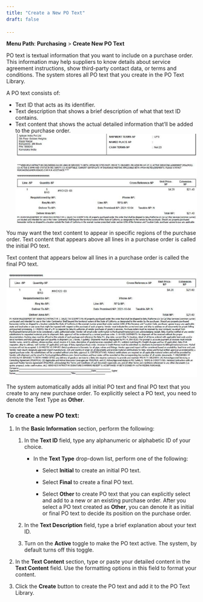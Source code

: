 ```yaml
---
title: "Create a New PO Text"
draft: false

---
```


**Menu Path**: **Purchasing** > **Create New PO Text**

PO text is textual information that you want to include on a purchase order. This information may help suppliers to know details about service agreement instructions, show third-party contact data, or terms and conditions. The system stores all PO text that you create in the PO Text Library.

A PO text consists of:

-   Text ID that acts as its identifier.
-   Text description that shows a brief description of what that text ID contains.
-   Text content that shows the actual detailed information that’ll be added to the purchase order.
    ![](../assets/purchasing/Picture16.png)

You may want the text content to appear in specific regions of the purchase order. Text content that appears above all lines in a purchase order is called the initial PO text.

Text content that appears below all lines in a purchase order is called the final PO text.

![](../assets/purchasing/Picture17.png)

The system automatically adds all initial PO text and final PO text that you create to any new purchase order. To explicitly select a PO text, you need to denote the Text Type as **Other**.

### To create a new PO text:

1. In the **Basic Information** section, perform the following:
      1.  In the **Text ID** field, type any alphanumeric or alphabetic ID of your choice.
      
          - In the **Text Type** drop-down list, perform one of the following:

              - Select **Initial** to create an initial PO text.

              - Select **Final** to create a final PO text.

              - Select **Other** to create PO text that you can explicitly select and add to a new or an existing purchase order. After you select a PO text created as **Other**, you can denote it as initial or final PO text to decide its position on the purchase order. 

    2. In the **Text Description** field, type a brief explanation about your text ID.
    3.  Turn on the **Active** toggle to make the PO text active. The system, by default turns off this toggle.
2. In the **Text Content** section, type or paste your detailed content in the **Text Content** field. Use the formatting options in this field to format your content.

3. Click the **Create** button to create the PO text and add it to the PO Text Library.